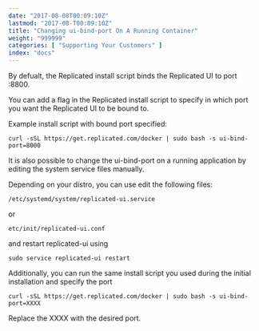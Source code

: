 ```yaml
---
date: "2017-08-08T00:09:10Z"
lastmod: "2017-08-T00:09:10Z"
title: "Changing ui-bind-port On A Running Container"
weight: "999999"
categories: [ "Supporting Your Customers" ]
index: "docs"
---
```


By defualt, the Replicated install script binds the Replicated UI to port :8800.

You can add a flag in the Replicated install script to specify in which port you want the Replicated UI to be bound to.

Example install script with bound port specified:

```shell
curl -sSL https://get.replicated.com/docker | sudo bash -s ui-bind-port=8000
```  

It is also possible to change the ui-bind-port on a running application by editing the system service files manually.

Depending on your distro, you can use edit the following files:

```shell 
/etc/systemd/system/replicated-ui.service
``` 

or 

```shell 
etc/init/replicated-ui.conf
``` 

and restart replicated-ui using 

```shell 
sudo service replicated-ui restart
```

Additionally, you can run the same install script you used during the initial installation and specify the port

```shell 
curl -sSL https://get.replicated.com/docker | sudo bash -s ui-bind-port=XXXX
```

Replace the XXXX with the desired port.


